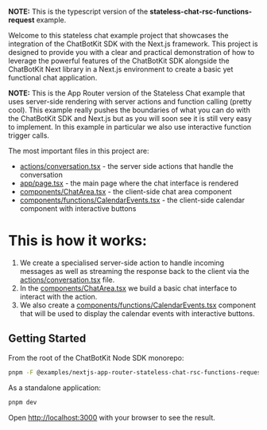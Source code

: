 **NOTE:** This is the typescript version of the **stateless-chat-rsc-functions-request** example.

Welcome to this stateless chat example project that showcases the integration of the ChatBotKit SDK with the Next.js framework. This project is designed to provide you with a clear and practical demonstration of how to leverage the powerful features of the ChatBotKit SDK alongside the ChatBotKit Next library in a Next.js environment to create a basic yet functional chat application.

**NOTE:** This is the App Router version of the Stateless Chat example that uses server-side rendering with server actions and function calling (pretty cool). This example really pushes the boundaries of what you can do with the ChatBotKit SDK and Next.js but as you will soon see it is still very easy to implement. In this example in particular we also use interactive function trigger calls.

The most important files in this project are:

- [actions/conversation.tsx](actions/conversation.tsx) - the server side actions that handle the conversation
- [app/page.tsx](app/page.tsx) - the main page where the chat interface is rendered
- [components/ChatArea.tsx](components/ChatArea.tsx) - the client-side chat area component
- [components/functions/CalendarEvents.tsx](components/functions/CalendarEvents.tsx) - the client-side calendar component with interactive buttons

# This is how it works:

1. We create a specialised server-side action to handle incoming messages as well as streaming the response back to the client via the [actions/conversation.tsx](actions/conversation.tsx) file.
2. In the [components/ChatArea.tsx](components/ChatArea.tsx) we build a basic chat interface to interact with the action.
3. We also create a [components/functions/CalendarEvents.tsx](components/functions/CalendarEvents.tsx) component that will be used to display the calendar events with interactive buttons.

## Getting Started

From the root of the ChatBotKit Node SDK monorepo:

```bash
pnpm -F @examples/nextjs-app-router-stateless-chat-rsc-functions-request-ts dev
```

As a standalone application:

```bash
pnpm dev
```

Open [http://localhost:3000](http://localhost:3000) with your browser to see the result.
